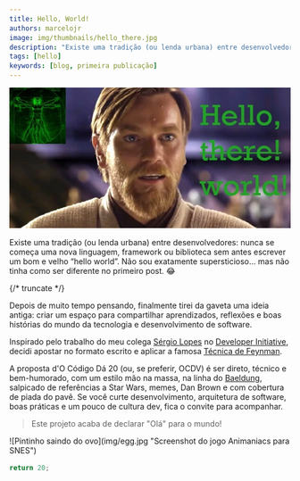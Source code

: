 ```yaml
---
title: Hello, World!
authors: marcelojr
image: img/thumbnails/hello_there.jpg
description: "Existe uma tradição (ou lenda urbana) entre desenvolvedores: nunca se começa uma nova linguagem, framework ou biblioteca sem antes escrever um bom e velho “hello world”. Não sou exatamente supersticioso… mas não tinha como ser diferente no primeiro post."
tags: [hello]
keywords: [blog, primeira publicação]
---
```


![Obi Wan Kenobi falando "Hello, world!" ao invés de "Hello, there!"](img/hello_there.jpg "Obi Wan Kenobi (personagem da saga Star Wars)")

Existe uma tradição (ou lenda urbana) entre desenvolvedores: nunca se começa uma nova linguagem, framework ou biblioteca sem antes escrever um bom e velho “hello world”. Não sou exatamente supersticioso… mas não tinha como ser diferente no primeiro post. 😂

{/* truncate */}

Depois de muito tempo pensando, finalmente tirei da gaveta uma ideia antiga: criar um espaço para compartilhar aprendizados, reflexões e boas histórias do mundo da tecnologia e desenvolvimento de software.

Inspirado pelo trabalho do meu colega [Sérgio Lopes](https://www.linkedin.com/in/sergio-lopes-20131a33/) no [Developer Initiative](https://deviniciative.wordpress.com/), decidi apostar no formato escrito e aplicar a famosa [Técnica de Feynman](https://deviniciative.wordpress.com/2024/05/26/tecnica-de-estudo-aplicando-a-tecnica-de-feynman/ "Técnica de Estudo | Aplicando a Técnica de Feynman").

A proposta d'O Código Dá 20 (ou, se preferir, OCDV) é ser direto, técnico e bem-humorado, com um estilo mão na massa, na linha do [Baeldung](https://www.baeldung.com/), salpicado de referências a Star Wars, memes, Dan Brown e com cobertura de piada do pavê. Se você curte desenvolvimento, arquitetura de software, boas práticas e um pouco de cultura dev, fica o convite para acompanhar.

> Este projeto acaba de declarar "Olá" para o mundo!

<div class="text--center">
  ![Pintinho saindo do ovo](img/egg.jpg "Screenshot do jogo Animaniacs para SNES")
</div>

```js
return 20;
```
